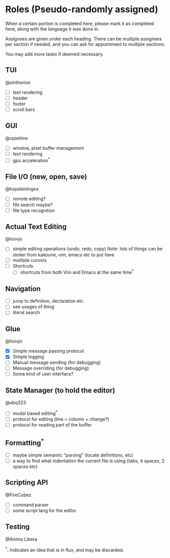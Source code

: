 # Roles (Pseudo-randomly assigned)
When a certain portion is completed here, please mark it as completed here, along with the language it was done in.

Assignees are given under each heading. There can be multiple assignees per section if needed, and you can ask for appointment to multiple sections.

You may add more tasks if deemed necessary.

## TUI
@sinthorion
- [ ] text rendering
- [ ] header
- [ ] footer
- [ ] scroll bars
## GUI
@razetime
- [ ] window, pixel buffer management
- [ ] text rendering
- [ ] gpu acceleration<sup>*</sup>
## File I/O (new, open, save)
@kspalaiologos
- [ ] remote editing?
- [ ] file search maybe?
- [ ] file type recognition
## Actual Text Editing
@loovjo
- [ ] simple editing operations (undo, redo, copy) *Note:* lots of things can be stolen from kakoune, vim, emacs etc to put here
- [ ] multiple cursors
- [ ] Shortcuts
    - [ ] shortcuts from both Vim and Emacs at the same time<sup>*</sup>
## Navigation
- [ ] jump to definition, declaration etc.
- [ ] see usages of thing
- [ ] literal search
## Glue
@loovjo
- [x] Simple message passing protocol
- [x] Simple logging
- [ ] Manual message sending (for debugging)
- [ ] Message overriding (for debugging)
- [ ] Some kind of user interface?
## State Manager (to hold the editor)
@ubq323
- [ ] modal based editing<sup>*</sup>
- [ ] protocol for editing (line + column + change?)
- [ ] protocol for reading part of the buffer
## Formatting<sup>*</sup>
- [ ] maybe simple semantic "parsing" (locate definitions, etc)
- [ ] a way to find what indentation the current file is using (tabs, 4 spaces, 2 spaces etc)
## Scripting API
@FireCubez
 - [ ] command parser
 - [ ] some script lang for the editor
## Testing
@Anima Libera

<sup>*</sup>: Indicates an idea that is in flux, and may be discarded.
